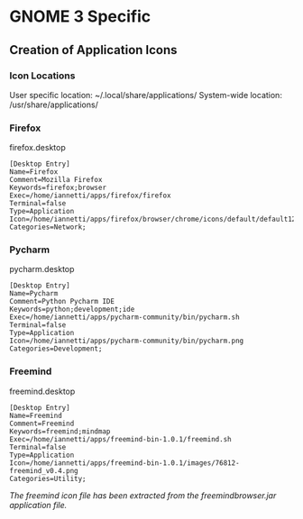 # GNOME 3 Specific

## Creation of Application Icons

### Icon Locations

User specific location: ~/.local/share/applications/
System-wide location: /usr/share/applications/  

### Firefox

firefox.desktop

```
[Desktop Entry]
Name=Firefox
Comment=Mozilla Firefox
Keywords=firefox;browser
Exec=/home/iannetti/apps/firefox/firefox
Terminal=false
Type=Application
Icon=/home/iannetti/apps/firefox/browser/chrome/icons/default/default128.png
Categories=Network;
```

### Pycharm

pycharm.desktop

```
[Desktop Entry]
Name=Pycharm
Comment=Python Pycharm IDE
Keywords=python;development;ide
Exec=/home/iannetti/apps/pycharm-community/bin/pycharm.sh
Terminal=false
Type=Application
Icon=/home/iannetti/apps/pycharm-community/bin/pycharm.png
Categories=Development;

```

### Freemind

freemind.desktop  

```
[Desktop Entry]
Name=Freemind
Comment=Freemind
Keywords=freemind;mindmap
Exec=/home/iannetti/apps/freemind-bin-1.0.1/freemind.sh
Terminal=false
Type=Application
Icon=/home/iannetti/apps/freemind-bin-1.0.1/images/76812-freemind_v0.4.png
Categories=Utility;
```

_The freemind icon file has been extracted from the freemindbrowser.jar application file._ 
